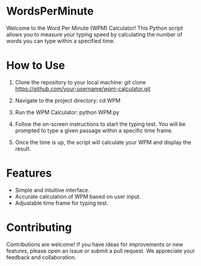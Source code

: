 # WordsPerMinute

Welcome to the Word Per Minute (WPM) Calculator! This Python script allows you to measure your typing speed by calculating the number of words you can type within a specified time.

# How to Use
1. Clone the repository to your local machine:
git clone [https://github.com/your-username/wpm-calculator.git
](https://github.com/vania-munjar/WordsPerMinute)
2. Navigate to the project directory:
cd WPM

3. Run the WPM Calculator:
python WPM.py

4. Follow the on-screen instructions to start the typing test. You will be prompted to type a given passage within a specific time frame.

5. Once the time is up, the script will calculate your WPM and display the result.

# Features
- Simple and intuitive interface.
- Accurate calculation of WPM based on user input.
- Adjustable time frame for typing test.

# Contributing
Contributions are welcome! If you have ideas for improvements or new features, please open an issue or submit a pull request. We appreciate your feedback and collaboration.

